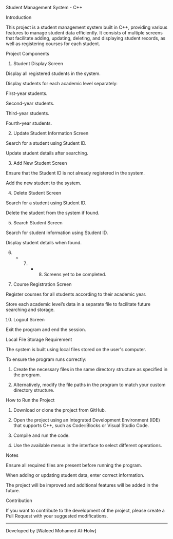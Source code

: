 Student Management System - C++

Introduction

This project is a student management system built in C++, providing various features to manage student data efficiently. It consists of multiple screens that facilitate adding, updating, deleting, and displaying student records, as well as registering courses for each student.

Project Components

1. Student Display Screen

Display all registered students in the system.

Display students for each academic level separately:

First-year students.

Second-year students.

Third-year students.

Fourth-year students.



2. Update Student Information Screen

Search for a student using Student ID.

Update student details after searching.


3. Add New Student Screen

Ensure that the Student ID is not already registered in the system.

Add the new student to the system.


4. Delete Student Screen

Search for a student using Student ID.

Delete the student from the system if found.


5. Search Student Screen

Search for student information using Student ID.

Display student details when found.


6. - 7. - 8. Screens yet to be completed.

9. Course Registration Screen

Register courses for all students according to their academic year.

Store each academic level’s data in a separate file to facilitate future searching and storage.


10. Logout Screen

Exit the program and end the session.




Local File Storage Requirement

The system is built using local files stored on the user's computer.

To ensure the program runs correctly:

1. Create the necessary files in the same directory structure as specified in the program.


2. Alternatively, modify the file paths in the program to match your custom directory structure.



How to Run the Project

1. Download or clone the project from GitHub.


2. Open the project using an Integrated Development Environment (IDE) that supports C++, such as Code::Blocks or Visual Studio Code.


3. Compile and run the code.


4. Use the available menus in the interface to select different operations.



Notes

Ensure all required files are present before running the program.

When adding or updating student data, enter correct information.

The project will be improved and additional features will be added in the future.


Contribution

If you want to contribute to the development of the project, please create a Pull Request with your suggested modifications.


---

Developed by [Waleed Mohamed Al-Holw]



